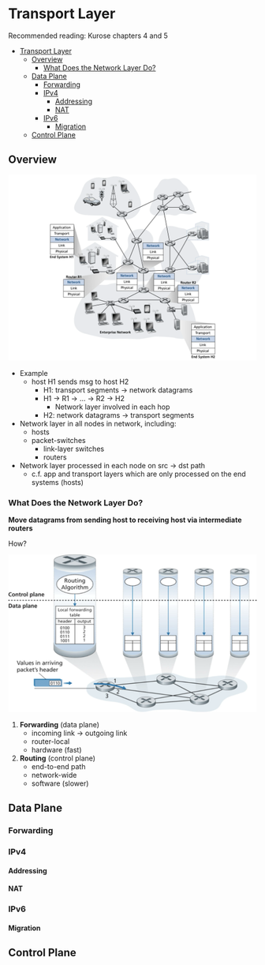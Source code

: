 # Transport Layer

Recommended reading: Kurose chapters 4 and 5

- [Transport Layer](#transport-layer)
  - [Overview](#overview)
    - [What Does the Network Layer Do?](#what-does-the-network-layer-do)
  - [Data Plane](#data-plane)
    - [Forwarding](#forwarding)
    - [IPv4](#ipv4)
      - [Addressing](#addressing)
      - [NAT](#nat)
    - [IPv6](#ipv6)
      - [Migration](#migration)
  - [Control Plane](#control-plane)


## Overview

![](image.png)

- Example
    - host H1 sends msg to host H2
        - H1: transport segments -> network datagrams
        - H1 -> R1 -> … -> R2 -> H2
          - Network layer involved in each hop
        - H2: network datagrams -> transport segments 
- Network layer in all nodes in network, including:
    - hosts
    - packet-switches
        - link-layer switches
        - routers
- Network layer processed in each node on src -> dst path
    - c.f. app and transport layers which are only processed on the end systems (hosts)

### What Does the Network Layer Do?

**Move datagrams from sending host to receiving host via intermediate routers**

How?

![](image-1.png)

1. **Forwarding** (data plane)
    - incoming link -> outgoing link
    - router-local
    - hardware (fast)
1. **Routing** (control plane)  
    - end-to-end path
    - network-wide
    - software (slower)

## Data Plane

### Forwarding

### IPv4

#### Addressing

#### NAT

### IPv6

#### Migration

## Control Plane
